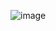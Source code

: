 ![image](https://github.com/kamalika0363/flow/assets/59131714/386e1b03-6151-49a3-ba91-69e77af54129)
